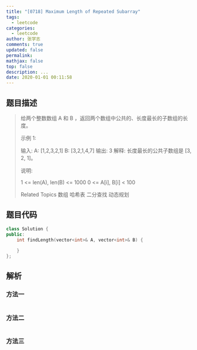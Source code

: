 ```yaml
---
title: "[0718] Maximum Length of Repeated Subarray"
tags:
  - leetcode
categories:
  - leetcode
author: 张学志
comments: true
updated: false
permalink:
mathjax: false
top: false
description: ...
date: 2020-01-01 00:11:58
---
```


## 题目描述

> 给两个整数数组 A 和 B ，返回两个数组中公共的、长度最长的子数组的长度。 
> 
> 示例 1: 
> 
> 
> 输入:
> A: [1,2,3,2,1]
> B: [3,2,1,4,7]
> 输出: 3
> 解释: 
> 长度最长的公共子数组是 [3, 2, 1]。
> 
> 
> 说明: 
> 
> 
> 1 <= len(A), len(B) <= 1000 
> 0 <= A[i], B[i] < 100 
> 
> Related Topics 数组 哈希表 二分查找 动态规划

## 题目代码

```cpp
class Solution {
public:
    int findLength(vector<int>& A, vector<int>& B) {
        
    }
};
```

## 解析

### 方法一

```cpp

```

### 方法二

```cpp

```

### 方法三

```cpp

```

